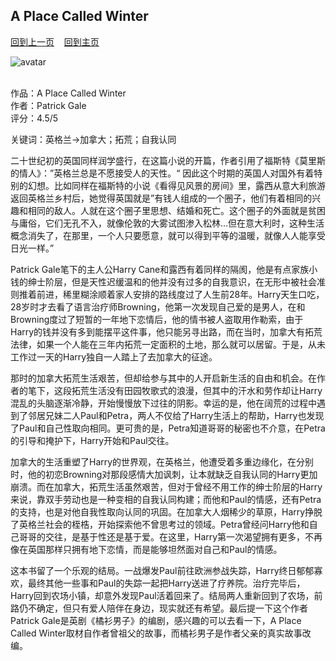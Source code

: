 ## A Place Called Winter
[回到上一页](https://boheme130.github.io/Reviews/)  &nbsp;&nbsp;  [回到主页](https://boheme130.github.io/Fiction.git.io/)

![avatar](https://i.ytimg.com/vi/hDh4EEh6N1E/maxresdefault.jpg)
<br>
<br>

作品：A Place Called Winter<br>
作者：Patrick Gale<br>
评分：4.5/5<br>

关键词：英格兰->加拿大；拓荒；自我认同

二十世纪初的英国同样润学盛行，在这篇小说的开篇，作者引用了福斯特《莫里斯的情人》：”英格兰总是不愿接受人的天性。“ 因此这个时期的英国人对国外有着特别的幻想。比如同样在福斯特的小说《看得见风景的房间》里，露西从意大利旅游返回英格兰乡村后，她觉得英国就是”有钱人组成的一个圈子，他们有着相同的兴趣和相同的敌人。人就在这个圈子里思想、结婚和死亡。这个圈子的外面就是贫困与庸俗，它们无孔不入，就像伦敦的大雾试图渗入松林…但在意大利时，这种生活概念消失了，在那里，一个人只要愿意，就可以得到平等的温暖，就像人人能享受日光一样。”

Patrick Gale笔下的主人公Harry Cane和露西有着同样的隔阂，他是有点家族小钱的绅士阶层，但是天性迟缓温和的他并没有过多的自我意识，在无形中被社会准则推着前进，稀里糊涂顺着家人安排的路线度过了人生前28年。Harry天生口吃，28岁时才去看了语言治疗师Browning，他第一次发现自己爱的是男人，在和Browning度过了短暂的一年地下恋情后，他的情书被人盗取用作勒索，由于Harry的钱并没有多到能摆平这件事，他只能另寻出路，而在当时，加拿大有拓荒法律，如果一个人能在三年内拓荒一定面积的土地，那么就可以居留。于是，从未工作过一天的Harry独自一人踏上了去加拿大的征途。

那时的加拿大拓荒生活艰苦，但却给参与其中的人开启新生活的自由和机会。在作者的笔下，这段拓荒生活没有田园牧歌式的浪漫，但其中的汗水和劳作却让Harry混乱的头脑逐渐冷静，开始慢慢放下过往的阴影。幸运的是，他在阔荒的过程中遇到了邻居兄妹二人Paul和Petra，两人不仅给了Harry生活上的帮助，Harry也发现了Paul和自己性取向相同。更可贵的是，Petra知道哥哥的秘密也不介意，在Petra的引导和掩护下，Harry开始和Paul交往。

加拿大的生活重塑了Harry的世界观，在英格兰，他遭受着多重边缘化，在分别时，他的初恋Browning对那段感情大加讽刺，让本就缺乏自我认同的Harry更加崩溃。而在加拿大，拓荒生活虽然艰苦，但对于曾经不用工作的绅士阶层的Harry来说，靠双手劳动也是一种变相的自我认同构建；而他和Paul的情感，还有Petra的支持，也是对他自我性取向认同的巩固。在加拿大人烟稀少的草原，Harry挣脱了英格兰社会的桎梏，开始探索他不曾思考过的领域。Petra曾经问Harry他和自己哥哥的交往，是基于性还是基于爱。在这里，Harry第一次渴望拥有更多，不再像在英国那样只拥有地下恋情，而是能够坦然面对自己和Paul的情感。

这本书留了一个乐观的结局。一战爆发Paul前往欧洲参战失踪，Harry终日郁郁寡欢，最终其他一些事和Paul的失踪一起把Harry送进了疗养院。治疗完毕后，Harry回到农场小镇，却意外发现Paul活着回来了。结局两人重新回到了农场，前路仍不确定，但只有爱人陪伴在身边，现实就还有希望。最后提一下这个作者Patrick Gale是英剧《橘衫男子》的编剧，感兴趣的可以去看一下，A Place Called Winter取材自作者曾祖父的故事，而橘衫男子是作者父亲的真实故事改编。